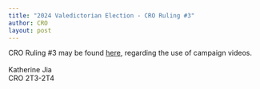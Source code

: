 ```yaml
---
title: "2024 Valedictorian Election - CRO Ruling #3"
author: CRO
layout: post
---
```


CRO Ruling #3 may be found <a href="https://drive.google.com/file/d/14lRCKxeGfRBm6LtVsMNIdRHXdxP54okT/view?usp=sharing">here</a>, regarding the use of campaign videos. <br> <br>Katherine Jia<br> CRO 2T3-2T4
